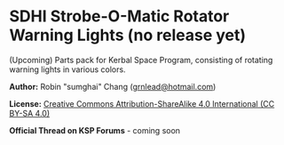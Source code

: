 # SDHI Strobe-O-Matic Rotator Warning Lights (no release yet)
(Upcoming) Parts pack for Kerbal Space Program, consisting of rotating warning lights in various colors.

**Author:** Robin "sumghai" Chang (grnlead@hotmail.com)

**License:** [Creative Commons Attribution-ShareAlike 4.0 International (CC BY-SA 4.0)](http://www.creativecommons.org/licenses/by-sa/4.0/)

**Official Thread on KSP Forums** - coming soon
